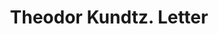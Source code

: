 ---
doi: 10.7916/D8C267GK
date_other: '1912'
date_other_textual: '1912'
form: correspondence
genre:
- Letters (correspondence)
name:
- Theodor Kundtz
object_in_context_url: https://biggert.cul.columbia.edu/items/view/ave_biggert_00460
subject_hierarchical_geographic:
- Boston, Massachusetts, United States
subject_name:
- Theodor Kundtz
title: Theodor Kundtz. Letter
sort_title: Theodor Kundtz. Letter
call_number: ave_biggert_00460
coordinates:
- 42.35805555555556,-71.06361111111111
pid: ave_biggert_00460
identifiers: ave_biggert_00460
thumbnail: https://derivativo-1.library.columbia.edu/iiif/2/ldpd:344111/full/!256,256/0/native.jpg
permalink: /biggert/ave_biggert_00460/
layout: iiif-image-page
---